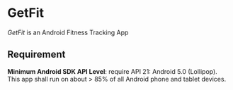 # GetFit

*GetFit* is an Android Fitness Tracking App

## Requirement

**Minimum Android SDK API Level**: require API 21: Android 5.0 (Lollipop).  This app shall run on about > 85% of all Android phone and tablet devices.




